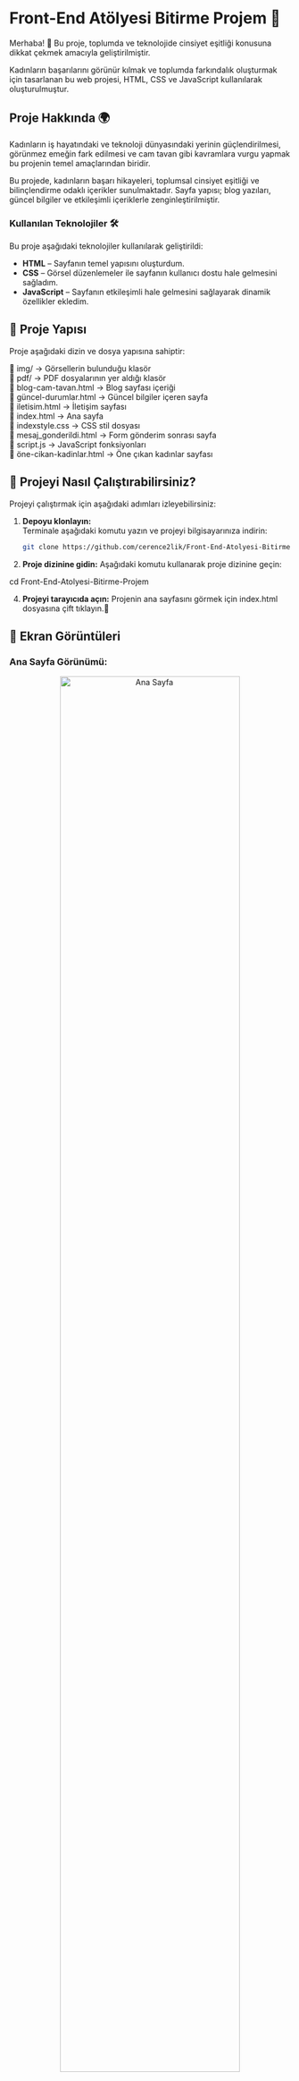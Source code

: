 #  Front-End Atölyesi Bitirme Projem 🌸
Merhaba! 👋 Bu proje, toplumda ve teknolojide cinsiyet eşitliği konusuna dikkat çekmek amacıyla geliştirilmiştir. 

Kadınların başarılarını görünür kılmak ve toplumda farkındalık oluşturmak için tasarlanan bu web projesi, HTML, CSS ve JavaScript kullanılarak oluşturulmuştur.

## Proje Hakkında 🌍 
Kadınların iş hayatındaki ve teknoloji dünyasındaki yerinin güçlendirilmesi, görünmez emeğin fark edilmesi ve cam tavan gibi kavramlara vurgu yapmak bu projenin temel amaçlarından biridir.

Bu projede, kadınların başarı hikayeleri, toplumsal cinsiyet eşitliği ve bilinçlendirme odaklı içerikler sunulmaktadır. Sayfa yapısı; blog yazıları, güncel bilgiler ve etkileşimli içeriklerle zenginleştirilmiştir.

### Kullanılan Teknolojiler 🛠️ 
Bu proje aşağıdaki teknolojiler kullanılarak geliştirildi:

- **HTML** – Sayfanın temel yapısını oluşturdum.
- **CSS** – Görsel düzenlemeler ile sayfanın kullanıcı dostu hale gelmesini sağladım.
- **JavaScript** – Sayfanın etkileşimli hale gelmesini sağlayarak dinamik özellikler ekledim.

## 📂 Proje Yapısı

Proje aşağıdaki dizin ve dosya yapısına sahiptir:

📂 img/                     → Görsellerin bulunduğu klasör  
📂 pdf/                     → PDF dosyalarının yer aldığı klasör  
📜 blog-cam-tavan.html      → Blog sayfası içeriği  
📜 güncel-durumlar.html     → Güncel bilgiler içeren sayfa  
📜 iletisim.html            → İletişim sayfası  
📜 index.html               → Ana sayfa  
📜 indexstyle.css           → CSS stil dosyası  
📜 mesaj_gonderildi.html    → Form gönderim sonrası sayfa  
📜 script.js                → JavaScript fonksiyonları  
📜 öne-cikan-kadinlar.html  → Öne çıkan kadınlar sayfası  

## 🚀 Projeyi Nasıl Çalıştırabilirsiniz?

Projeyi çalıştırmak için aşağıdaki adımları izleyebilirsiniz:

1. **Depoyu klonlayın:**  
   Terminale aşağıdaki komutu yazın ve projeyi bilgisayarınıza indirin:

   ```bash
   git clone https://github.com/cerence2lik/Front-End-Atolyesi-Bitirme-Projem.git

2. **Proje dizinine gidin:**
Aşağıdaki komutu kullanarak proje dizinine geçin:

cd Front-End-Atolyesi-Bitirme-Projem

4. **Projeyi tarayıcıda açın:**
Projenin ana sayfasını görmek için index.html dosyasına çift tıklayın.🎉

## 📸 Ekran Görüntüleri

### Ana Sayfa Görünümü:
<p align="center">
  <img src="https://github.com/cerence2lik/Front-End-Atolyesi-Bitirme-Projem/blob/main/Ekran%20Resmi%202025-01-21%2013.37.50.png" alt="Ana Sayfa" width="80%">
</p>

## 📞 İletişim
Bu proje hakkında daha fazla bilgi almak için [LinkedIn Profilim](https://www.linkedin.com/in/cerencelik2) adresinden bana ulaşabilirsiniz.

